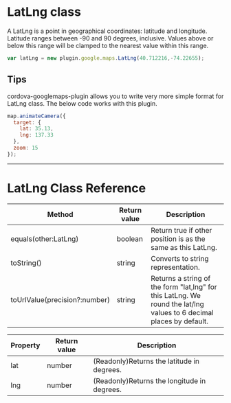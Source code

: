 # LatLng class

A LatLng is a point in geographical coordinates: latitude and longitude.
Latitude ranges between -90 and 90 degrees, inclusive. Values above or below this range will be clamped to the nearest value within this range.

```js
var latLng = new plugin.google.maps.LatLng(40.712216,-74.22655);
```

## Tips

cordova-googlemaps-plugin allows you to write very more simple format for LatLng class.
The below code works with this plugin.

```js
map.animateCamera({
  target: {
    lat: 35.13,
    lng: 137.33
  },
  zoom: 15
});
```

***


# LatLng Class Reference

Method                        | Return value | Description
------------------------------|--------------|----------------
equals(other:LatLng)          | boolean      | Return true if other position is as the same as this LatLng.
toString()                    | string       | Converts to string representation.
toUrlValue(precision?:number) | string       | Returns a string of the form "lat,lng" for this LatLng. We round the lat/lng values to 6 decimal places by default.

Property      | Return value | Description
--------------|--------------|-------------------------------------------
lat           | number       | (Readonly)Returns the latitude in degrees.
lng           | number       | (Readonly)Returns the longitude in degrees.
